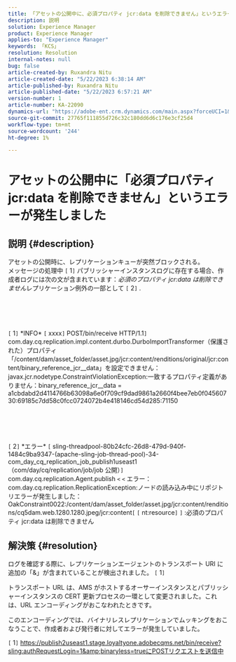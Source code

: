 ```yaml
---
title: 「アセットの公開中に、必須プロパティ jcr:data を削除できません」というエラーが発生しました。
description: 説明
solution: Experience Manager
product: Experience Manager
applies-to: "Experience Manager"
keywords: 「KCS」
resolution: Resolution
internal-notes: null
bug: false
article-created-by: Ruxandra Nitu
article-created-date: "5/22/2023 6:38:14 AM"
article-published-by: Ruxandra Nitu
article-published-date: "5/22/2023 6:57:21 AM"
version-number: 1
article-number: KA-22090
dynamics-url: "https://adobe-ent.crm.dynamics.com/main.aspx?forceUCI=1&pagetype=entityrecord&etn=knowledgearticle&id=68981235-6bf8-ed11-8849-6045bd006793"
source-git-commit: 27765f111855d726c32c180dd6d6c176e3cf25d4
workflow-type: tm+mt
source-wordcount: '244'
ht-degree: 1%

---
```


# アセットの公開中に「必須プロパティ jcr:data を削除できません」というエラーが発生しました

## 説明 {#description}

アセットの公開時に、レプリケーションキューが突然ブロックされる。 
<br>メッセージの処理中 `[` 1`]`  パブリッシャーインスタンスログに存在する場合、作成者ログには次の文が含まれています：*必須のプロパティ jcr:data は削除できません*&#x200B;レプリケーション例外の一部として `[` 2`]` .<br><br> <br><br> <br><br>`[` 1`]`  \*INFO\* `[` xxxx`]`  POST/bin/receive HTTP/1.1`]`  com.day.cq.replication.impl.content.durbo.DurboImportTransformer（保護された）プロパティ「/content/dam/asset_folder/asset.jpg/jcr:content/renditions/original/jcr:content/binary_reference_jcr__data」を設定できません：javax.jcr.nodetype.ConstraintViolationException:一致するプロパティ定義がありません：binary_reference_jcr__data = a1cbdabd2d4114766b63098a6e0f709cf9dad9861a2660f4bee7eb0f04560730:69185c7dd58c0fcc0724072b4e418146cd54d285:71150<br><br> <br><br> <br><br>`[` 2`]`  \*エラー\* `[` sling-threadpool-80b24cfc-26d8-479d-940f-1484c9ba9347-(apache-sling-job-thread-pool)-34-com_day_cq_replication_job_publish1useast1（com/day/cq/replication/job/job 公開）`]`  com.day.cq.replication.Agent.publish `<` `<`  エラー：com.day.cq.replication.ReplicationException:ノードの読み込み中にリポジトリエラーが発生しました：OakConstraint0022:/content/dam/asset_folder/asset.jpg/jcr:content/renditions/cq5dam.web.1280.1280.jpeg/jcr:content`[` `[` nt:resource`]` `]` :必須のプロパティ jcr:data は削除できません

## 解決策 {#resolution}


ログを確認する際に、レプリケーションエージェントのトランスポート URI に追加の「&amp;」が含まれていることが検出されました。 `[` 1`]`

トランスポート URL は、AMS がホストするオーサーインスタンスとパブリッシャーインスタンスの CERT 更新プロセスの一環として変更されました。これは、URL エンコーディングがおこなわれたときです。

このエンコーディングでは、バイナリレスレプリケーションでムッキングをおこなうことで、作成者および発行者に対してエラーが発生していました。



`[` 1`]`  https://publish2useast1.stage.loyaltyone.adobecqms.net/bin/receive?sling:authRequestLogin=1&amp;binaryless=trueにPOSTリクエストを送信中


